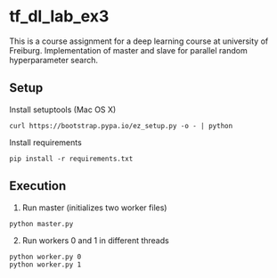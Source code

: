 # tf_dl_lab_ex3

This is a course assignment for a deep learning course at university of Freiburg.
Implementation of master and slave for parallel random hyperparameter search.

## Setup  

Install setuptools (Mac OS X)

```
curl https://bootstrap.pypa.io/ez_setup.py -o - | python
```

Install requirements

```
pip install -r requirements.txt
```

## Execution

1. Run master (initializes two worker files)
```
python master.py
```

2. Run workers 0 and 1 in different threads
```
python worker.py 0
python worker.py 1
```
